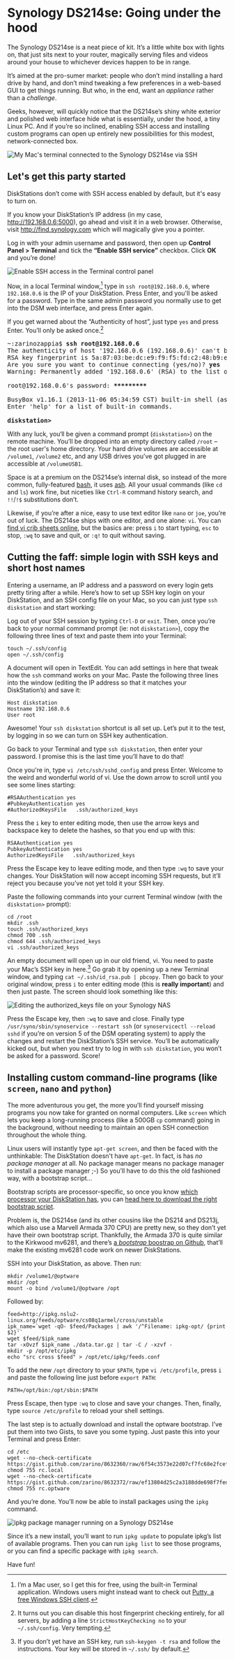 # Synology DS214se: Going under the hood

The Synology DS214se is a neat piece of kit. It’s a little white box with lights on, that just sits next to your router, magically serving files and videos around your house to whichever devices happen to be in range.

It’s aimed at the pro-sumer market: people who don’t mind installing a hard drive by hand, and don’t mind tweaking a few preferences in a web-based GUI to get things running. But who, in the end, want an *appliance* rather than a *challenge*.

Geeks, however, will quickly notice that the DS214se’s shiny white exterior and polished web interface hide what is essentially, under the hood, a tiny Linux PC. And if you’re so inclined, enabling SSH access and installing custom programs can open up entirely new possibilities for this modest, network-connected box.

![My Mac's terminal connected to the Synology DS214se via SSH](/media/synology-ssh-session.jpg)

## Let's get this party started

DiskStations don’t come with SSH access enabled by default, but it's easy to turn on.

If you know your DiskStation’s IP address (in my case, <http://192.168.0.6:5000>), go ahead and visit it in a web browser. Otherwise, visit <http://find.synology.com> which will magically give you a pointer.

Log in with your admin username and password, then open up  **Control Panel > Terminal** and tick the **“Enable SSH service”** checkbox. Click **OK** and you’re done!

![Enable SSH access in the Terminal control panel](/media/synology-terminal-control-panel.png)

Now, in a local Terminal window,[^1] type in `ssh root@192.168.0.6`, where `192.168.0.6` is the IP of your DiskStation. Press Enter, and you'll be asked for a password. Type in the same admin password you normally use to get into the DSM web interface, and press Enter again.

If you get warned about the “Authenticity of host”, just type `yes` and press Enter. You’ll only be asked once.[^2]

<pre>
~:zarinozappia$ <b>ssh root@192.168.0.6</b>
The authenticity of host '192.168.0.6 (192.168.0.6)' can't be established.
RSA key fingerprint is 5a:87:03:be:dc:e9:f9:f5:fd:c2:48:b9:e4:67:80:f8.
Are you sure you want to continue connecting (yes/no)? <b>yes</b>
Warning: Permanently added '192.168.0.6' (RSA) to the list of known hosts.

root@192.168.0.6's password: <b>*********</b>

BusyBox v1.16.1 (2013-11-06 05:34:59 CST) built-in shell (ash)
Enter 'help' for a list of built-in commands.

<b>diskstation></b>
</pre>

With any luck, you‘ll be given a command prompt (`diskstation>`) on the remote machine. You’ll be dropped into an empty directory called `/root` – the root user's home directory. Your hard drive volumes are accessible at `/volume1`, `/volume2` etc, and any USB drives you’ve got plugged in are accessible at `/volumeUSB1`.

Space is at a premium on the DS214se’s internal disk, so instead of the more common, fully-featured [bash](https://en.wikipedia.org/wiki/Bash_%28Unix_shell%29), it uses [ash](https://en.wikipedia.org/wiki/Almquist_shell). All your usual commands (like `cd` and `ls`) work fine, but niceties like `Ctrl-R` command history search, and `!!`/`!$` substitutions don’t.

Likewise, if you’re after a nice, easy to use text editor like `nano` or `joe`, you’re out of luck. The DS214se ships with one editor, and one alone: `vi`. You can [find vi crib sheets online](https://www.google.com/search?q=how%20to%20use%20vi), but the basics are: press `i` to start typing, `esc` to stop, `:wq` to save and quit, or `:q!` to quit without saving.

## Cutting the faff: simple login with SSH keys and short host names

Entering a username, an IP address and a password on every login gets pretty tiring after a while. Here’s how to set up SSH key login on your DiskStation, and an SSH config file on your Mac, so you can just type `ssh diskstation` and start working:

Log out of your SSH session by typing `Ctrl-D` or `exit`. Then, once you’re back to your normal command prompt (ie: not `diskstation>`), copy the following three lines of text and paste them into your Terminal:

```
touch ~/.ssh/config
open ~/.ssh/config
```

A document will open in TextEdit. You can add settings in here that tweak how the `ssh` command works on your Mac. Paste the following three lines into the window (editing the IP address so that it matches your DiskStation’s) and save it:

```
Host diskstation
Hostname 192.168.0.6
User root
```

Awesome! Your `ssh diskstation` shortcut is all set up. Let’s put it to the test, by logging in so we can turn on SSH key authentication.

Go back to your Terminal and type `ssh diskstation`, then enter your password. I promise this is the last time you’ll have to do that!

Once you're in, type `vi /etc/ssh/sshd_config` and press Enter. Welcome to the weird and wonderful world of vi. Use the down arrow to scroll until you see some lines starting:

```
#RSAAuthentication yes
#PubkeyAuthentication yes
#AuthorizedKeysFile   .ssh/authorized_keys
```

Press the `i` key to enter editing mode, then use the arrow keys and backspace key to delete the hashes, so that you end up with this:

```
RSAAuthentication yes
PubkeyAuthentication yes
AuthorizedKeysFile   .ssh/authorized_keys
```

Press the Escape key to leave editing mode, and then type `:wq` to save your changes. Your DiskStation will now accept incoming SSH requests, but it’ll reject you because you’ve not yet told it your SSH key.

Paste the following commands into your current Terminal window (with the `diskstation>` prompt):

```
cd /root
mkdir .ssh
touch .ssh/authorized_keys
chmod 700 .ssh
chmod 644 .ssh/authorized_keys
vi .ssh/authorized_keys
```

An empty document will open up in our old friend, vi. You need to paste your Mac’s SSH key in here.[^3] Go grab it by opening up a new Terminal window, and typing `cat ~/.ssh/id_rsa.pub | pbcopy`. Then go back to your original window, press `i` to enter editing mode (this is **really important**) and then just paste. The screen should look something like this:

![Editing the authorized_keys file on your Synology NAS](/media/synology-authorized-keys.png)

Press the Escape key, then `:wq` to save and close. Finally type `/usr/syno/sbin/synoservice --restart ssh` (or `synoservicectl --reload sshd` if you’re on version 5 of the DSM operating system) to apply the changes and restart the DiskStation’s SSH service. You’ll be automatically kicked out, but when you next try to log in with `ssh diskstation`, you won’t be asked for a password. Score!

## Installing custom command-line programs (like `screen`, `nano` and `python`)

The more adventurous you get, the more you’ll find yourself missing programs you now take for granted on normal computers. Like `screen` which lets you keep a long-running process (like a 500GB `cp` command) going in the background, without needing to maintain an open SSH connection throughout the whole thing.

Linux users will instantly type `apt-get screen`, and then be faced with the unthinkable: The DiskStation doesn't have `apt-get`. In fact, is has *no package manager* at all. No package manager means no package manager to install a package manager ;-) So you’ll have to do this the old fashioned way, with a bootstrap script…

Bootstrap scripts are processor-specific, so once you know [which processor your DiskStation has](http://forum.synology.com/wiki/index.php/What_kind_of_CPU_does_my_NAS_have), you can [head here to download the right bootstrap script](http://forum.synology.com/wiki/index.php/Overview_on_modifying_the_Synology_Server,_bootstrap,_ipkg_etc).

Problem is, the DS214se (and its other cousins like the DS214 and DS213j, which also use a Marvell Armada 370 CPU) are pretty new, so they don’t yet have their own bootstrap script. Thankfully, the Armada 370 is quite similar to the Kirkwood mv6281, and there’s [a *bootstrap* boostrap on Github](https://github.com/trepmag/ds213j-optware-bootstrap), that’ll make the existing mv6281 code work on newer DiskStations.

SSH into your DiskStation, as above. Then run:

```
mkdir /volume1/@optware
mkdir /opt
mount -o bind /volume1/@optware /opt
```

Followed by:

```
feed=http://ipkg.nslu2-linux.org/feeds/optware/cs08q1armel/cross/unstable
ipk_name=`wget -qO- $feed/Packages | awk '/^Filename: ipkg-opt/ {print $2}'`
wget $feed/$ipk_name
tar -xOvzf $ipk_name ./data.tar.gz | tar -C / -xzvf -
mkdir -p /opt/etc/ipkg
echo "src cross $feed" > /opt/etc/ipkg/feeds.conf
```

To add the new `/opt` directory to your `$PATH`, type `vi /etc/profile`, press `i` and paste the following line just before `export PATH`:

```
PATH=/opt/bin:/opt/sbin:$PATH
```

Press Escape, then type `:wq` to close and save your changes. Then, finally, type `source /etc/profile` to reload your shell settings.

The last step is to actually download and install the optware bootstrap. I’ve put them into two Gists, to save you some typing. Just paste this into your Terminal and press Enter:

```
cd /etc
wget --no-check-certificate https://gist.github.com/zarino/8632360/raw/6f54c3573e22d07cf7fc68e2fcef4a50623fdff2/rc.local
chmod 755 rc.local
wget --no-check-certificate https://gist.github.com/zarino/8632372/raw/ef13804d25c2a3188dde698f7fede1f96a36c073/rc.optware
chmod 755 rc.optware
```

And you’re done. You’ll now be able to install packages using the `ipkg` command.

![ipkg package manager running on a Synology DS214se](/media/synology-ipkg.png)

Since it’s a new install, you’ll want to run `ipkg update` to populate ipkg’s list of available programs. Then you can run `ipkg list` to see those programs, or you can find a specific package with `ipkg search`.

Have fun!

[^1]: I’m a Mac user, so I get this for free, using the built-in Terminal application. Windows users might instead want to check out [Putty, a free Windows SSH client](http://www.putty.org).

[^2]: It turns out you can disable this host fingerprint checking entirely, for all servers, by adding a line `StrictHostKeyChecking no` to your `~/.ssh/config`. Very tempting.

[^3]: If you don’t yet have an SSH key, run `ssh-keygen -t rsa` and follow the instructions. Your key will be stored in `~/.ssh/` by default.

<link href="/post/getting-started-ds214se-nas">
<link href="/post/time-machine-ds214se-nas">
<meta name="description" content="A step-by-step guide to setting up SSH access to your Synology NAS, and installing 3rd-party programs.">
